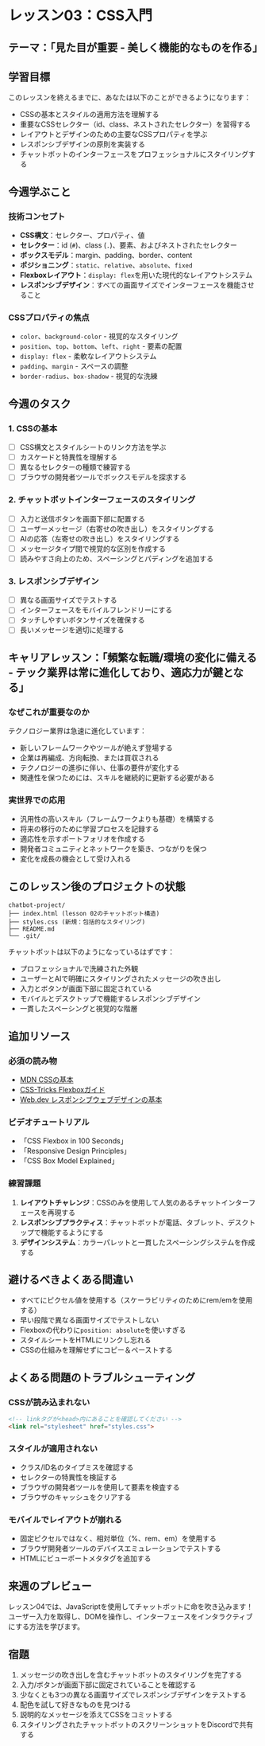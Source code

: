 # レッスン03：CSS入門

## テーマ：「見た目が重要 - 美しく機能的なものを作る」

## 学習目標
このレッスンを終えるまでに、あなたは以下のことができるようになります：
- CSSの基本とスタイルの適用方法を理解する
- 重要なCSSセレクター（id、class、ネストされたセレクター）を習得する
- レイアウトとデザインのための主要なCSSプロパティを学ぶ
- レスポンシブデザインの原則を実装する
- チャットボットのインターフェースをプロフェッショナルにスタイリングする

## 今週学ぶこと

### 技術コンセプト
- **CSS構文**：セレクター、プロパティ、値
- **セレクター**：id (`#`)、class (`.`)、要素、およびネストされたセレクター
- **ボックスモデル**：margin、padding、border、content
- **ポジショニング**：`static`、`relative`、`absolute`、`fixed`
- **Flexboxレイアウト**：`display: flex`を用いた現代的なレイアウトシステム
- **レスポンシブデザイン**：すべての画面サイズでインターフェースを機能させること

### CSSプロパティの焦点
- `color`、`background-color` - 視覚的なスタイリング
- `position`、`top`、`bottom`、`left`、`right` - 要素の配置
- `display: flex` - 柔軟なレイアウトシステム
- `padding`、`margin` - スペースの調整
- `border-radius`、`box-shadow` - 視覚的な洗練

## 今週のタスク

### 1. CSSの基本
- [ ] CSS構文とスタイルシートのリンク方法を学ぶ
- [ ] カスケードと特異性を理解する
- [ ] 異なるセレクターの種類で練習する
- [ ] ブラウザの開発者ツールでボックスモデルを探求する

### 2. チャットボットインターフェースのスタイリング
- [ ] 入力と送信ボタンを画面下部に配置する
- [ ] ユーザーメッセージ（右寄せの吹き出し）をスタイリングする
- [ ] AIの応答（左寄せの吹き出し）をスタイリングする
- [ ] メッセージタイプ間で視覚的な区別を作成する
- [ ] 読みやすさ向上のため、スペーシングとパディングを追加する

### 3. レスポンシブデザイン
- [ ] 異なる画面サイズでテストする
- [ ] インターフェースをモバイルフレンドリーにする
- [ ] タッチしやすいボタンサイズを確保する
- [ ] 長いメッセージを適切に処理する

## キャリアレッスン：「頻繁な転職/環境の変化に備える - テック業界は常に進化しており、適応力が鍵となる」

### なぜこれが重要なのか
テクノロジー業界は急速に進化しています：
- 新しいフレームワークやツールが絶えず登場する
- 企業は再編成、方向転換、または買収される
- テクノロジーの進歩に伴い、仕事の要件が変化する
- 関連性を保つためには、スキルを継続的に更新する必要がある

### 実世界での応用
- 汎用性の高いスキル（フレームワークよりも基礎）を構築する
- 将来の移行のために学習プロセスを記録する
- 適応性を示すポートフォリオを作成する
- 開発者コミュニティとネットワークを築き、つながりを保つ
- 変化を成長の機会として受け入れる

## このレッスン後のプロジェクトの状態
```
chatbot-project/
├── index.html (lesson 02のチャットボット構造)
├── styles.css (新規：包括的なスタイリング)
├── README.md
└── .git/
```

チャットボットは以下のようになっているはずです：
- プロフェッショナルで洗練された外観
- ユーザーとAIで明確にスタイリングされたメッセージの吹き出し
- 入力とボタンが画面下部に固定されている
- モバイルとデスクトップで機能するレスポンシブデザイン
- 一貫したスペーシングと視覚的な階層

## 追加リソース

### 必須の読み物
- [MDN CSSの基本](https://developer.mozilla.org/en-US/docs/Learn/Getting_started_with_the_web/CSS_basics)
- [CSS-Tricks Flexboxガイド](https://css-tricks.com/snippets/css/a-guide-to-flexbox/)
- [Web.dev レスポンシブウェブデザインの基本](https://web.dev/responsive-web-design-basics/)

### ビデオチュートリアル
- 「CSS Flexbox in 100 Seconds」
- 「Responsive Design Principles」
- 「CSS Box Model Explained」

### 練習課題
1.  **レイアウトチャレンジ**：CSSのみを使用して人気のあるチャットインターフェースを再現する
2.  **レスポンシブプラクティス**：チャットボットが電話、タブレット、デスクトップで機能するようにする
3.  **デザインシステム**：カラーパレットと一貫したスペーシングシステムを作成する

## 避けるべきよくある間違い
- すべてにピクセル値を使用する（スケーラビリティのためにrem/emを使用する）
- 早い段階で異なる画面サイズでテストしない
- Flexboxの代わりに`position: absolute`を使いすぎる
- スタイルシートをHTMLにリンクし忘れる
- CSSの仕組みを理解せずにコピー＆ペーストする

## よくある問題のトラブルシューティング

### CSSが読み込まれない
```html
<!-- linkタグが<head>内にあることを確認してください -->
<link rel="stylesheet" href="styles.css">
```

### スタイルが適用されない
- クラス/ID名のタイプミスを確認する
- セレクターの特異性を検証する
- ブラウザの開発者ツールを使用して要素を検査する
- ブラウザのキャッシュをクリアする

### モバイルでレイアウトが崩れる
- 固定ピクセルではなく、相対単位（%、rem、em）を使用する
- ブラウザ開発者ツールのデバイスエミュレーションでテストする
- HTMLにビューポートメタタグを追加する

## 来週のプレビュー
レッスン04では、JavaScriptを使用してチャットボットに命を吹き込みます！ユーザー入力を取得し、DOMを操作し、インターフェースをインタラクティブにする方法を学びます。

## 宿題
1.  メッセージの吹き出しを含むチャットボットのスタイリングを完了する
2.  入力/ボタンが画面下部に固定されていることを確認する
3.  少なくとも3つの異なる画面サイズでレスポンシブデザインをテストする
4.  配色を試して好きなものを見つける
5.  説明的なメッセージを添えてCSSをコミットする
6.  スタイリングされたチャットボットのスクリーンショットをDiscordで共有する